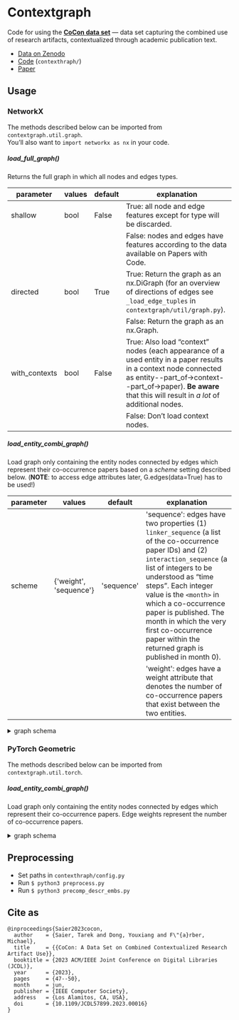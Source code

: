 # Contextgraph

Code for using the **[CoCon data set](https://doi.org/10.5281/zenodo.7774292)** — data set capturing the combined use of research artifacts, contextualized through academic publication text.

* [Data on Zenodo](https://doi.org/10.5281/zenodo.7774292)
* [Code](#usage) (`contexthraph/`)
* [Paper](https://doi.org/10.1109/JCDL57899.2023.00016)

## Usage

### NetworkX

The methods described below can be imported from `contextgraph.util.graph`.  
You’ll also want to `import networkx as nx` in your code.

##### load\_full\_graph()

Returns the full graph in which all nodes and edges types.

parameter | values | default | explanation
--------- | ------ | ------- | -----------
shallow   | bool   | False   | True: all node and edge features except for type will be discarded.
&zwnj;    | &zwnj; | &zwnj;  | False: nodes and edges have features according to the data available on Papers with Code.
directed  | bool   | True    | True: Return the graph as an nx.DiGraph (for an overview of directions of edges see `_load_edge_tuples` in `contextgraph/util/graph.py`).
&zwnj;    | &zwnj; | &zwnj;  | False: Return the graph as an nx.Graph.
with\_contexts  | bool | False | True: Also load “context” nodes (each appearance of a used entity in a paper results in a context node connected as entity--part\_of-&gt;context--part\_of-&gt;paper). **Be aware** that this will result in *a lot* of additional nodes.
&zwnj;    | &zwnj; | &zwnj;  | False: Don’t load context nodes.

##### load\_entity\_combi\_graph()

Load graph only containing the entity nodes connected by edges which represent their co-occurrence papers based on a *scheme* setting described below. (**NOTE**: to access edge attributes later, G.edges(data=True) has to be used!)

parameter | values | default | explanation
--------- | ------ | ------- | -----------
scheme    | {'weight', 'sequence'} | 'sequence' | 'sequence': edges have two properties (1) `linker_sequence` (a list of the co-occurrence paper IDs) and (2) `interaction_sequence` (a list of integers to be understood as “time steps”. Each integer value is the `<month>` in which a co-occurrence paper is published. The month in which the very first co-occurrence paper within the returned graph is published in month 0).
&zwnj;    | &zwnj; | &zwnj;  | 'weight': edges have a weight attribute that denotes the number of co-occurrence papers that exist between the two entities.

<details>
<summary>graph schema</summary>

* node features
    * tasks
        * id (str)
        * type (str)
        * name (str)
        * description (str)
        * categories (list)
    * method
        * url (str)
        * name (str)
        * full\_name (str)
        * description (str)
        * paper (dict)
        * introduced\_year (int)
        * source\_url (str)
        * source\_title (str)
        * code\_snippet_url (str)
        * num\_papers (int)
        * id (str)
        * type (str)
    * model
        * id (str)
        * type (str)
        * name (str)
        * using\_paper\_titles (list)
        * evaluations (list)
    * dataset
        * url (str)
        * name (str)
        * full\_name (str)
        * homepage (str)
        * description (str)
        * paper (dict)
        * introduced_date (str)
        * warning (NoneType)
        * modalities (list)
        * languages (list)
        * num_papers (int)
        * data\_loaders (list)
        * id (str)
        * type (str)
        * year (int)
        * month (int)
        * day (int)
        * variant\_surface\_forms (list)
* edge features
    * [scheme](#load_entity_combi_graph) = `weight`
        * “weight”
    * [scheme](#load_entity_combi_graph) = `sequence`
        * “interaction\_sequence”
        * “linker\_sequence”

</details>

### PyTorch Geometric

The methods described below can be imported from `contextgraph.util.torch`.

##### load\_entity\_combi\_graph()

Load graph only containing the entity nodes connected by edges which represent their co-occurrence papers. Edge weights represent the number of co-occurrence papers.

<details>
<summary>graph schema</summary>

* node features
    * id (ordinal) (0..\<num\_nodes\>)
    * type (ordinal) (dataset: 0, method: 1, model: 2, task: 3)
    * description (transformer based embedding)
* edge features
    * “weight” (=number of combined use papers, see [load\_entity\_combi\_graph() scheme parameter](#load_entity_combi_graph))

</details>


## Preprocessing

* Set paths in `contexthraph/config.py`
* Run `$ python3 preprocess.py`
* Run `$ python3 precomp_descr_embs.py`

## Cite as

```
@inproceedings{Saier2023cocon,
  author    = {Saier, Tarek and Dong, Youxiang and F\"{a}rber, Michael},
  title     = {{CoCon: A Data Set on Combined Contextualized Research Artifact Use}},
  booktitle = {2023 ACM/IEEE Joint Conference on Digital Libraries (JCDL)},
  year      = {2023},
  pages     = {47--50},
  month     = jun,
  publisher = {IEEE Computer Society},
  address   = {Los Alamitos, CA, USA},
  doi       = {10.1109/JCDL57899.2023.00016}
}
```
